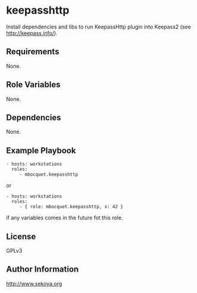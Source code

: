 # keepasshttp

Install dependencies and libs to run KeepassHttp plugin into Keepass2 (see http://keepass.info/).

## Requirements

None.

## Role Variables

None.

## Dependencies

None.

## Example Playbook

    - hosts: workstations
      roles:
         - mbocquet.keepasshttp

or

    - hosts: workstations
      roles:
         - { role: mbocquet.keepasshttp, x: 42 }

if any variables comes in the future fot this role.

## License

GPLv3

## Author Information

http://www.sekoya.org
